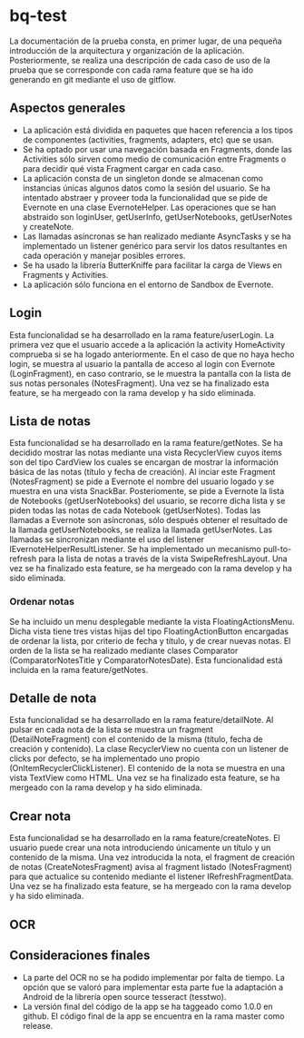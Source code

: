 # bq-test

La documentación de la prueba consta, en primer lugar, de una pequeña introducción de la arquitectura y organización de la aplicación. Posteriormente, se realiza una descripción de cada caso de uso de la prueba que se corresponde con cada rama feature que se ha ido generando en git mediante el uso de gitflow. 

## Aspectos generales
- La aplicación está dividida en paquetes que hacen referencia a los tipos de componentes (activities, fragments, adapters, etc) que se usan. 
- Se ha optado por usar una navegación basada en Fragments, donde las Activities sólo sirven como medio de comunicación entre Fragments o para decidir qué vista Fragment cargar en cada caso. 
- La aplicación consta de un singleton donde se almacenan como instancias únicas algunos datos como la sesión del usuario. Se ha intentado abstraer y proveer toda la funcionalidad que se pide de Evernote en una clase EvernoteHelper. Las operaciones que se han abstraido son loginUser, getUserInfo, getUserNotebooks, getUserNotes y createNote.
- Las llamadas asíncronas se han realizado mediante AsyncTasks y se ha implementado un listener genérico para servir los datos resultantes en cada operación y manejar posibles errores. 
- Se ha usado la librería ButterKniffe para facilitar la carga de Views en Fragments y Activities. 
- La aplicación sólo funciona en el entorno de Sandbox de Evernote. 

## Login
Esta funcionalidad se ha desarrollado en la rama feature/userLogin. La primera vez que el usuario accede a la aplicación la activity HomeActivity comprueba si se ha logado anteriormente. En el caso de que no haya hecho login, se muestra al usuario la pantalla de acceso al login con Evernote (LoginFragment), en caso contrario, se le muestra la pantalla con la lista de sus notas personales (NotesFragment). Una vez se ha finalizado esta feature, se ha mergeado con la rama develop y ha sido eliminada. 

## Lista de notas
Esta funcionalidad se ha desarrollado en la rama feature/getNotes. Se ha decidido mostrar las notas mediante una vista RecyclerView cuyos items son del tipo CardView los cuales se encargan de mostrar la información básica de las notas (título y fecha de creación). Al inciar este Fragment (NotesFragment) se pide a Evernote el nombre del usuario logado y se muestra en una vista SnackBar. Posteriomente, se pide a Evernote la lista de Notebooks (getUserNotebooks) del usuario, se recorre dicha lista y se piden todas las notas de cada Notebook (getUserNotes). Todas las llamadas a Evernote son asíncronas, sólo después obtener el resultado de la llamada getUserNotebooks, se realiza la llamada getUserNotes. Las llamadas se sincronizan mediante el uso del listener IEvernoteHelperResultListener. Se ha implementado un mecanismo pull-to-refresh para la lista de notas a través de la vista SwipeRefreshLayout. Una vez se ha finalizado esta feature, se ha mergeado con la rama develop y ha sido eliminada. 

### Ordenar notas
Se ha incluido un menu desplegable mediante la vista FloatingActionsMenu. Dicha vista tiene tres vistas hijas del tipo FloatingActionButton encargadas de ordenar la lista, por criterio de fecha y título, y de crear nuevas notas. El orden de la lista se ha realizado mediante clases Comparator (ComparatorNotesTitle y ComparatorNotesDate). Esta funcionalidad está incluida en la rama feature/getNotes.

## Detalle de nota
Esta funcionalidad se ha desarrollado en la rama feature/detailNote. Al pulsar en cada nota de la lista se muestra un fragment (DetailNoteFragment) con el contenido de la misma (título, fecha de creación y contenido). La clase RecyclerView no cuenta con un listener de clicks por defecto, se ha implementado uno propio (OnItemRecyclerClickListener). El contenido de la nota se muestra en una vista TextView como HTML. Una vez se ha finalizado esta feature, se ha mergeado con la rama develop y ha sido eliminada.

## Crear nota
Esta funcionalidad se ha desarrollado en la rama feature/createNotes. El usuario puede crear una nota introduciendo únicamente un título y un contenido de la misma. Una vez introducida la nota, el fragment de creación de notas (CreateNotesFragment) avisa al fragment listado (NotesFragment) para que actualice su contenido mediante el listener IRefreshFragmentData. Una vez se ha finalizado esta feature, se ha mergeado con la rama develop y ha sido eliminada.

## OCR

## Consideraciones finales
- La parte del OCR no se ha podido implementar por falta de tiempo. La opción que se valoró para implementar esta parte fue la adaptación a Android de la librería open source tesseract (tesstwo).
- La versión final del código de la app se ha taggeado como 1.0.0 en github. El código final de la app se encuentra en la rama master como release.

